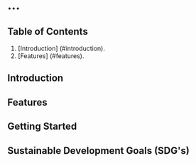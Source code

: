 # ...

## Table of Contents
1. [Introduction] (#introduction).
2. [Features] (#features).

## Introduction

## Features

## Getting Started

## Sustainable Development Goals (SDG's)
